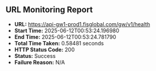 ## URL Monitoring Report

- **URL:** https://api-gw1-prod1.fisglobal.com/gw/v1/health
- **Start Time:** 2025-06-12T00:53:24.196980
- **End Time:** 2025-06-12T00:53:24.781790
- **Total Time Taken:** 0.58481 seconds
- **HTTP Status Code:** 200
- **Status:** Success
- **Failure Reason:** N/A
